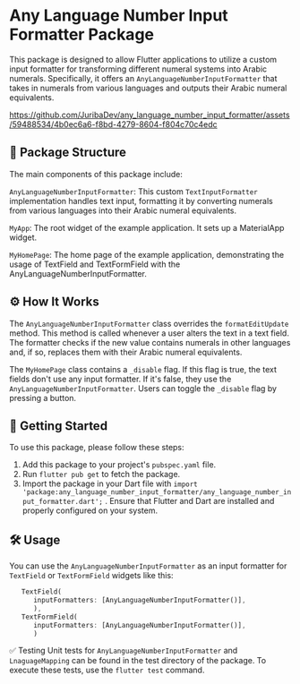 # Any Language Number Input Formatter Package

This package is designed to allow Flutter applications to utilize a custom input formatter for
transforming different numeral systems into Arabic numerals. Specifically, it offers
an `AnyLanguageNumberInputFormatter` that takes in numerals from various languages and outputs their
Arabic numeral equivalents.

https://github.com/JuribaDev/any_language_number_input_formatter/assets/59488534/4b0ec6a6-f8bd-4279-8604-f804c70c4edc

## 📁 Package Structure

The main components of this package include:

`AnyLanguageNumberInputFormatter`: This custom `TextInputFormatter` implementation handles text
input, formatting it by converting numerals from various languages into their Arabic numeral
equivalents.

`MyApp`: The root widget of the example application. It sets up a MaterialApp widget.

`MyHomePage`: The home page of the example application, demonstrating the usage of TextField and
TextFormField with the AnyLanguageNumberInputFormatter.

## ⚙️ How It Works

The `AnyLanguageNumberInputFormatter` class overrides the `formatEditUpdate` method. This method is
called whenever a user alters the text in a text field. The formatter checks if the new value
contains numerals in other languages and, if so, replaces them with their Arabic numeral
equivalents.

The `MyHomePage` class contains a `_disable` flag. If this flag is true, the text fields don't use
any input formatter. If it's false, they use the `AnyLanguageNumberInputFormatter`. Users can toggle
the `_disable` flag by pressing a button.

## 🚀 Getting Started

To use this package, please follow these steps:

1. Add this package to your project's `pubspec.yaml` file.
2. Run `flutter pub get` to fetch the package.
3. Import the package in your Dart file
   with `import 'package:any_language_number_input_formatter/any_language_number_input_formatter.dart';`
   .
   Ensure that Flutter and Dart are installed and properly configured on your system.

## 🛠️ Usage

You can use the `AnyLanguageNumberInputFormatter` as an input formatter for `TextField`
or `TextFormField` widgets like this:

```dart
   TextField(
      inputFormatters: [AnyLanguageNumberInputFormatter()],
      ),
   TextFormField(
      inputFormatters: [AnyLanguageNumberInputFormatter()],
      )
```

✅ Testing
Unit tests for `AnyLanguageNumberInputFormatter` and `LnaguageMapping` can be found in the test directory of the package.
To execute these tests, use the `flutter test` command.
